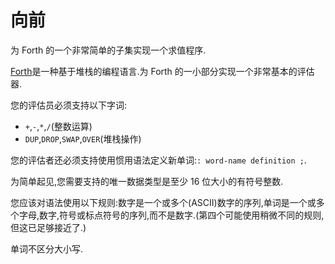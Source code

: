# 向前

为 Forth 的一个非常简单的子集实现一个求值程序.

[Forth](https://en.wikipedia.org/wiki/Forth_%28programming_language%29)是一种基于堆栈的编程语言.为 Forth 的一小部分实现一个非常基本的评估器.

您的评估员必须支持以下字词:

- `+`,`-`,`*`,`/`(整数运算)
- `DUP`,`DROP`,`SWAP`,`OVER`(堆栈操作)

您的评估者还必须支持使用惯用语法定义新单词:`: word-name definition ;`.

为简单起见,您需要支持的唯一数据类型是至少 16 位大小的有符号整数.

您应该对语法使用以下规则:数字是一个或多个(ASCII)数字的序列,单词是一个或多个字母,数字,符号或标点符号的序列,而不是数字.(第四个可能使用稍微不同的规则,但这已足够接近了.)

单词不区分大小写.

[help-page]: https://exercism.io/tracks/rust/learning
[modules]: https://doc.rust-lang.org/book/ch07-00-modules.html
[cargo]: https://doc.rust-lang.org/book/ch14-00-more-about-cargo.html
[rust-tests]: https://doc.rust-lang.org/book/ch11-02-running-tests.html
